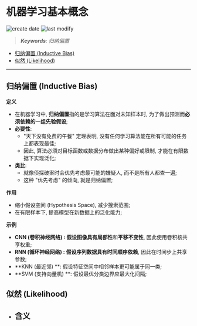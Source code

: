 机器学习基本概念
===
<!--START_SECTION:badge-->
![create date](https://img.shields.io/static/v1?label=create%20date&message=2025-09-03&label_color=gray&color=lightsteelblue&style=flat-square)
![last modify](https://img.shields.io/static/v1?label=last%20modify&message=2025-09-23%2002%3A03%3A22&label_color=gray&color=thistle&style=flat-square)
<!--END_SECTION:badge-->
<!--info
date: 2025-09-03 14:40:39
top: false
draft: false
hidden: true
level: 0
tags: [ml]
-->

<!--START_SECTION:keywords-->
> ***Keywords**: 归纳偏置*
<!--END_SECTION:keywords-->

<!--START_SECTION:paper_title-->
<!--END_SECTION:paper_title-->

<!--START_SECTION:toc-->
- [归纳偏置 (Inductive Bias)](#归纳偏置-inductive-bias)
- [似然 (Likelihood)](#似然-likelihood)
<!--END_SECTION:toc-->

---

<!--START_SECTION:keyword-->
<!--keyword_info
name: '归纳偏置'
-->
## 归纳偏置 (Inductive Bias)
<!--END_SECTION:keyword-->

**定义**
- 在机器学习中, **归纳偏置**指的是学习算法在面对未知样本时, 为了做出预测而**必须依赖的一组先验假设**;
- **必要性**:
    - "天下没有免费的午餐" 定理表明, 没有任何学习算法能在所有可能的任务上都表现最佳;
    - 因此, 算法必须对目标函数或数据分布做出某种偏好或限制, 才能在有限数据下实现泛化;
- **类比**:
    - 就像侦探破案时会优先考虑最可能的嫌疑人, 而不是所有人都查一遍;
    - 这种 "优先考虑" 的倾向, 就是归纳偏置;

**作用**
- 缩小假设空间 (Hypothesis Space), 减少搜索范围;
- 在有限样本下, 提高模型在新数据上的泛化能力;

**示例**
- **CNN (卷积神经网络) **: 假设图像具有**局部性**和**平移不变性**, 因此使用卷积核共享权重;
- **RNN (循环神经网络) **: 假设序列数据具有**时间顺序依赖**, 因此在时间步上共享参数;
- **KNN (最近邻) **: 假设特征空间中相邻样本更可能属于同一类;
- **SVM (支持向量机) **: 假设最优分类边界应最大化间隔;


<!--START_SECTION:keyword-->
<!--keyword_info
name: '似然'
extra_url: false
-->
## 似然 (Likelihood)
<!--END_SECTION:keyword-->

- **含义**
    -
